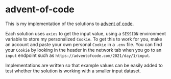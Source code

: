 # advent-of-code

This is my implementation of the solutions to [advent of code](https://adventofcode.com/).

Each solution uses `axios` to get the input value, using a `SESSION` environment variable to store my personalized `Cookie`. To get this to work for you, make an account and paste your own personal `Cookie` in a `.env` file. You can find your `Cookie` by looking in the header in the network tab when you go to an `input` endpoint such as `https://adventofcode.com/2021/day/1/input`.

Implementations are written so that example values can be easily added to test whether the solution is working with a smaller input dataset. 
